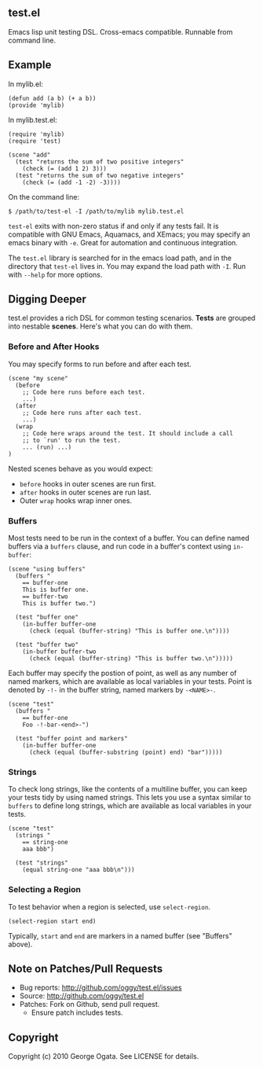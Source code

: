 ## test.el

Emacs lisp unit testing DSL. Cross-emacs compatible. Runnable from
command line.

## Example

In mylib.el:

    (defun add (a b) (+ a b))
    (provide 'mylib)

In mylib.test.el:

    (require 'mylib)
    (require 'test)

    (scene "add"
      (test "returns the sum of two positive integers"
        (check (= (add 1 2) 3)))
      (test "returns the sum of two negative integers"
        (check (= (add -1 -2) -3))))

On the command line:

    $ /path/to/test-el -I /path/to/mylib mylib.test.el

`test-el` exits with non-zero status if and only if any tests fail.
It is compatible with GNU Emacs, Aquamacs, and XEmacs; you may specify
an emacs binary with `-e`. Great for automation and continuous
integration.

The `test.el` library is searched for in the emacs load path, and in
the directory that `test-el` lives in. You may expand the load path
with `-I`. Run with `--help` for more options.

## Digging Deeper

test.el provides a rich DSL for common testing scenarios. **Tests**
are grouped into nestable **scenes**. Here's what you can do with
them.

### Before and After Hooks

You may specify forms to run before and after each test.

    (scene "my scene"
      (before
        ;; Code here runs before each test.
        ...)
      (after
        ;; Code here runs after each test.
        ...)
      (wrap
        ;; Code here wraps around the test. It should include a call
        ;; to `run' to run the test.
        ... (run) ...)
    )

Nested scenes behave as you would expect:

 * `before` hooks in outer scenes are run first.
 * `after` hooks in outer scenes are run last.
 * Outer `wrap` hooks wrap inner ones.

### Buffers

Most tests need to be run in the context of a buffer. You can define
named buffers via a `buffers` clause, and run code in a buffer's
context using `in-buffer`:

    (scene "using buffers"
      (buffers "
        == buffer-one
        This is buffer one.
        == buffer-two
        This is buffer two.")

      (test "buffer one"
        (in-buffer buffer-one
          (check (equal (buffer-string) "This is buffer one.\n"))))

      (test "buffer two"
        (in-buffer buffer-two
          (check (equal (buffer-string) "This is buffer two.\n")))))

Each buffer may specify the postion of point, as well as any number of
named markers, which are available as local variables in your
tests. Point is denoted by `-!-` in the buffer string, named markers
by `-<NAME>-`.

    (scene "test"
      (buffers "
        == buffer-one
        Foo -!-bar-<end>-")

      (test "buffer point and markers"
        (in-buffer buffer-one
          (check (equal (buffer-substring (point) end) "bar")))))

### Strings

To check long strings, like the contents of a multiline buffer, you
can keep your tests tidy by using named strings. This lets you use a
syntax similar to `buffers` to define long strings, which are
available as local variables in your tests.

    (scene "test"
      (strings "
        == string-one
        aaa bbb")

      (test "strings"
        (equal string-one "aaa bbb\n")))

### Selecting a Region

To test behavior when a region is selected, use `select-region`.

    (select-region start end)

Typically, `start` and `end` are markers in a named buffer (see
"Buffers" above).

## Note on Patches/Pull Requests

 * Bug reports: http://github.com/oggy/test.el/issues
 * Source: http://github.com/oggy/test.el
 * Patches: Fork on Github, send pull request.
   * Ensure patch includes tests.

## Copyright

Copyright (c) 2010 George Ogata. See LICENSE for details.
